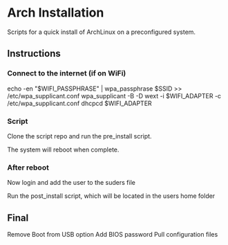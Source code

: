 # Arch Installation

Scripts for a quick install of ArchLinux on a preconfigured system.

## Instructions

### Connect to the internet (if on WiFi)

echo -en "$WIFI_PASSPHRASE" | wpa_passphrase $SSID >> /etc/wpa_supplicant.conf
wpa_supplicant -B -D wext -i $WIFI_ADAPTER -c /etc/wpa_supplicant.conf
dhcpcd $WIFI_ADAPTER

### Script

Clone the script repo and run the pre_install script.

The system will reboot when complete.

### After reboot

Now login and add the user to the suders file

Run the post_install script, which will be located in the users home folder


## Final

Remove Boot from USB option
Add BIOS password
Pull configuration files
